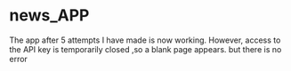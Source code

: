# news_APP
The app after 5 attempts I have made is now working. However, 
access to the API key is temporarily closed ,so a blank page appears.
but there is no error
